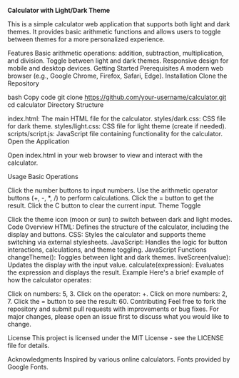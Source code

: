 **Calculator with Light/Dark Theme**

This is a simple calculator web application that supports both light and dark themes. It provides basic arithmetic functions and allows users to toggle between themes for a more personalized experience.

Features
Basic arithmetic operations: addition, subtraction, multiplication, and division.
Toggle between light and dark themes.
Responsive design for mobile and desktop devices.
Getting Started
Prerequisites
A modern web browser (e.g., Google Chrome, Firefox, Safari, Edge).
Installation
Clone the Repository

bash
Copy code
git clone https://github.com/your-username/calculator.git
cd calculator
Directory Structure

index.html: The main HTML file for the calculator.
styles/dark.css: CSS file for dark theme.
styles/light.css: CSS file for light theme (create if needed).
scripts/script.js: JavaScript file containing functionality for the calculator.
Open the Application

Open index.html in your web browser to view and interact with the calculator.

Usage
Basic Operations

Click the number buttons to input numbers.
Use the arithmetic operator buttons (+, -, *, /) to perform calculations.
Click the = button to get the result.
Click the C button to clear the current input.
Theme Toggle

Click the theme icon (moon or sun) to switch between dark and light modes.
Code Overview
HTML: Defines the structure of the calculator, including the display and buttons.
CSS: Styles the calculator and supports theme switching via external stylesheets.
JavaScript: Handles the logic for button interactions, calculations, and theme toggling.
JavaScript Functions
changeTheme(): Toggles between light and dark themes.
liveScreen(value): Updates the display with the input value.
calculate(expression): Evaluates the expression and displays the result.
Example
Here's a brief example of how the calculator operates:

Click on numbers: 5, 3.
Click on the operator: +.
Click on more numbers: 2, 7.
Click the = button to see the result: 60.
Contributing
Feel free to fork the repository and submit pull requests with improvements or bug fixes. For major changes, please open an issue first to discuss what you would like to change.

License
This project is licensed under the MIT License - see the LICENSE file for details.

Acknowledgments
Inspired by various online calculators.
Fonts provided by Google Fonts.
